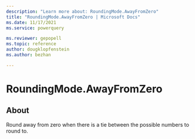 ```yaml
---
description: "Learn more about: RoundingMode.AwayFromZero"
title: "RoundingMode.AwayFromZero | Microsoft Docs"
ms.date: 11/17/2021
ms.service: powerquery

ms.reviewer: gepopell
ms.topic: reference
author: dougklopfenstein
ms.author: bezhan

---
```

# RoundingMode.AwayFromZero

## About

Round away from zero when there is a tie between the possible numbers to round to.
